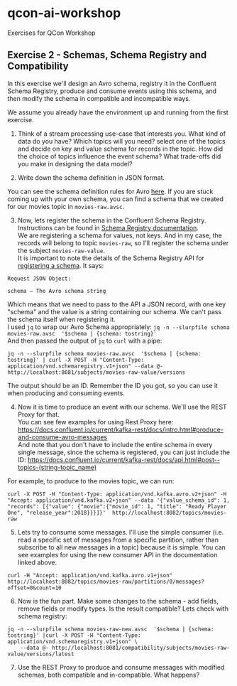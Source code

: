 # qcon-ai-workshop
Exercises for QCon Workshop

## Exercise 2 - Schemas, Schema Registry and Compatibility
In this exercise we'll design an Avro schema, registry it in the Confluent Schema Registry, produce and consume events using this schema, and then modify the schema in compatible and incompatible ways.

We assume you already have the environment up and running from the first exercise.

1. Think of a stream processing use-case that interests you. What kind of data do you have? Which topics will you need? select one of the topics and decide on key and value schema for records in the topic. How did the choice of topics influence the event schema? What trade-offs did you make in designing the data model?

2. Write down the schema definition in JSON format.  

You can see the schema definition rules for Avro [here](https://avro.apache.org/docs/1.8.1/spec.html#schemas). If you are stuck coming up with your own schema, you can find a schema that we created for our movies topic in `movies-raw.avsc`.

3. Now, lets register the schema in the Confluent Schema Registry.  
Instructions can be found in [Schema Registry documentation](https://docs.confluent.io/current/schema-registry/docs/intro.html#quickstart).  
We are registering a schema for values, not keys. And in my case, the records will belong to topic `movies-raw`, so I'll register the schema under the subject `movies-raw-value`.    
It is important to note the details of the Schema Registry API for [registering a schema](https://docs.confluent.io/current/schema-registry/docs/api.html#post--subjects-(string-%20subject)-versions). It says:  
```  
Request JSON Object:  
 	
schema – The Avro schema string  
```  
Which means that we need to pass to the API a JSON record, with one key "schema" and the value is a string containing our schema. We can't pass the schema itself when registering it.  
I used `jq` to wrap our Avro Schema appropriately: `jq -n --slurpfile schema movies-raw.avsc  '$schema | {schema: tostring}'`  
And then passed the output of `jq` to `curl` with a pipe:    
```  
jq -n --slurpfile schema movies-raw.avsc  '$schema | {schema: tostring}' | curl -X POST -H "Content-Type: application/vnd.schemaregistry.v1+json" --data @- http://localhost:8081/subjects/movies-raw-value/versions  
```  
  
The output should be an ID. Remember the ID you got, so you can use it when producing and consuming events.  

4. Now it is time to produce an event with our schema. We'll use the REST Proxy for that.  
You can see few examples for using Rest Proxy here: https://docs.confluent.io/current/kafka-rest/docs/intro.html#produce-and-consume-avro-messages  
And note that you don't have to include the entire schema in every single message, since the schema is registered, you can just include the ID: https://docs.confluent.io/current/kafka-rest/docs/api.html#post--topics-(string-topic_name)  
  
For example, to produce to the movies topic, we can run:  
```
curl -X POST -H "Content-Type: application/vnd.kafka.avro.v2+json" -H "Accept: application/vnd.kafka.v2+json" --data '{"value_schema_id": 1, "records": [{"value": {"movie":{"movie_id": 1, "title": "Ready Player One", "release_year":2018}}}]}'  http://localhost:8082/topics/movies-raw
```
5. Lets try to consume some messages. I'll use the simple consumer (i.e. read a specific set of messages from a specific partition, rather than subscribe to all new messages in a topic) because it is simple. You can see examples for using the new consumer API in the documentation linked above.

```
curl -H "Accept: application/vnd.kafka.avro.v1+json" http://localhost:8082/topics/movies-raw/partitions/0/messages?offset=0&count=10
```

6. Now is the fun part. Make some changes to the schema - add fields, remove fields or modify types. Is the result compatible? Lets check with schema registry:

```
jq -n --slurpfile schema movies-raw-new.avsc  '$schema | {schema: tostring}' |curl -X POST -H "Content-Type: application/vnd.schemaregistry.v1+json" \
    --data @- http://localhost:8081/compatibility/subjects/movies-raw-value/versions/latest
```

7. Use the REST Proxy to produce and consume messages with modified schemas, both compatible and in-compatible. What happens?
